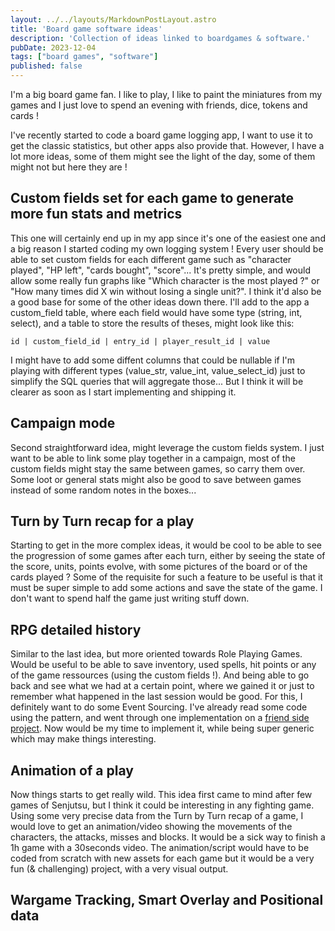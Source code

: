 ```yaml
---
layout: ../../layouts/MarkdownPostLayout.astro
title: 'Board game software ideas'
description: 'Collection of ideas linked to boardgames & software.'
pubDate: 2023-12-04
tags: ["board games", "software"]
published: false
---
```


I'm a big board game fan. I like to play, I like to paint the miniatures from my games and I just love to spend an evening with friends, dice, tokens and cards !

I've recently started to code a board game logging app, I want to use it to get the classic statistics, but other apps also provide that. However, I have a lot more ideas, some of them might see the light of the day, some of them might not but here they are !

## Custom fields set for each game to generate more fun stats and metrics

This one will certainly end up in my app since it's one of the easiest one and a big reason I started coding my own logging system ! Every user should be able to set custom fields for each different game such as "character played", "HP left", "cards bought", "score"... It's pretty simple, and would allow some really fun graphs like "Which character is the most played ?" or "How many times did X win without losing a single unit?". I think it'd also be a good base for some of the other ideas down there. 
I'll add to the app a custom_field table, where each field would have some type (string, int, select), and a table to store the results of theses, might look like this:

```
id | custom_field_id | entry_id | player_result_id | value
```

I might have to add some diffent columns that could be nullable if I'm playing with different types (value_str, value_int, value_select_id) just to simplify the SQL queries that will aggregate those... But I think it will be clearer as soon as I start implementing and shipping it.

## Campaign mode

Second straightforward idea, might leverage the custom fields system. I just want to be able to link some play together in a campaign, most of the custom fields might stay the same between games, so carry them over. Some loot or general stats might also be good to save between games instead of some random notes in the boxes...

## Turn by Turn recap for a play

Starting to get in the more complex ideas, it would be cool to be able to see the progression of some games after each turn, either by seeing the state of the score, units, points evolve, with some pictures of the board or of the cards played ? Some of the requisite for such a feature to be useful is that it must be super simple to add some actions and save the state of the game. I don't want to spend half the game just writing stuff down.

## RPG detailed history

Similar to the last idea, but more oriented towards Role Playing Games. Would be useful to be able to save inventory, used spells, hit points or any of the game ressources (using the custom fields !). And being able to go back and see what we had at a certain point, where we gained it or just to remember what happened in the last session would be good. 
For this, I definitely want to do some Event Sourcing. I've already read some code using the pattern, and went through one implementation on a [friend side project](https://github.com/ludofleury/blackflag). Now would be my time to implement it, while being super generic which may make things interesting.

## Animation of a play

Now things starts to get really wild. This idea first came to mind after few games of Senjutsu, but I think it could be interesting in any fighting game. Using some very precise data from the Turn by Turn recap of a game, I would love to get an animation/video showing the movements of the characters, the attacks, misses and blocks. It would be a sick way to finish a 1h game with a 30seconds video. The animation/script would have to be coded from scratch with new assets for each game but it would be a very fun (& challenging) project, with a very visual output.

## Wargame Tracking, Smart Overlay and Positional data

